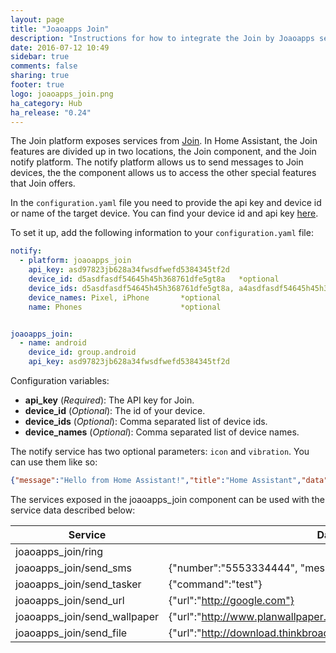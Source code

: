```yaml
---
layout: page
title: "Joaoapps Join"
description: "Instructions for how to integrate the Join by Joaoapps service within Home Assistant."
date: 2016-07-12 10:49
sidebar: true
comments: false
sharing: true
footer: true
logo: joaoapps_join.png
ha_category: Hub
ha_release: "0.24"
---
```



The Join platform exposes services from [Join](http://joaoapps.com/join). In Home Assistant, the Join features are divided up in two locations, the Join component, and the Join notify platform. The notify platform allows us to send messages to Join devices, the the component allows us to access the other special features that Join offers.

In the `configuration.yaml` file you need to provide the api key and device id or name of the target device.  You can find your device id and api key [here](https://joinjoaomgcd.appspot.com/). 

To set it up, add the following information to your `configuration.yaml` file:

```yaml
notify:
  - platform: joaoapps_join
    api_key: asd97823jb628a34fwsdfwefd5384345tf2d  
    device_id: d5asdfasdf54645h45h368761dfe5gt8a   *optional
    device_ids: d5asdfasdf54645h45h368761dfe5gt8a, a4asdfasdf54645h45h368761dfe5gt3b  *optional
    device_names: Pixel, iPhone       *optional
    name: Phones                      *optional


joaoapps_join:
  - name: android
    device_id: group.android
    api_key: asd97823jb628a34fwsdfwefd5384345tf2d
```

Configuration variables:

- **api_key** (*Required*): The API key for Join.
- **device_id** (*Optional*): The id of your device.
- **device_ids** (*Optional*): Comma separated list of device ids.
- **device_names** (*Optional*): Comma separated list of device names.

The notify service has two optional parameters: `icon` and `vibration`.  You can use them like so:

```json
{"message":"Hello from Home Assistant!","title":"Home Assistant","data":{"icon":"https://goo.gl/xeetdy", "vibration":"0,65,706,86,657,95,668,100"}}
```

The services exposed in the joaoapps_join component can be used with the service data described below:

| Service                      	| Data                                                             	|
|------------------------------	|------------------------------------------------------------------	|
| joaoapps_join/ring           	|                                                                  	|
| joaoapps_join/send_sms       	| {"number":"5553334444", "message":"Hello!"}                      	|
| joaoapps_join/send_tasker    	| {"command":"test"}                                               	|
| joaoapps_join/send_url       	| {"url":"http://google.com"}                                      	|
| joaoapps_join/send_wallpaper 	| {"url":"http://www.planwallpaper.com/static/images/ZhGEqAP.jpg"} 	|
| joaoapps_join/send_file      	| {"url":"http://download.thinkbroadband.com/5MB.zip"}             	|

